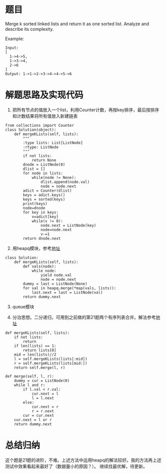 # 题目
Merge k sorted linked lists and return it as one sorted list. Analyze and describe its complexity.

Example:
```
Input:
[
  1->4->5,
  1->3->4,
  2->6
]
Output: 1->1->2->3->4->4->5->6
```
# 解题思路及实现代码
1. 把所有节点的值放入一个list，利用Counter计数，再按key排序，最后按排序和计数结果将所有值放入新建链表
``` 
from collections import Counter
class Solution(object):
    def mergeKLists(self, lists):
        """
        :type lists: List[ListNode]
        :rtype: ListNode
        """
        if not lists:
            return None
        dnode = ListNode(0)
        dlist = []
        for node in lists:
            while(node != None):
                dlist.append(node.val)
                node = node.next
        adict = Counter(dlist)
        keys = adict.keys()
        keys = sorted(keys)
        print(keys)
        node=dnode
        for key in keys:
            v=adict[key]
            while(v != 0):
                node.next = ListNode(key)
                node=node.next
                v-=1
        return dnode.next
``` 
2. 用heapq模块，参考<a href="https://leetcode.com/problems/merge-k-sorted-lists/discuss/10849/8-lines-Python-with-generators-and-heapq.merge">地址</a>
```
class Solution:
    def mergeKLists(self, lists):
        def vals(node):
            while node:
                yield node.val
                node = node.next
        dummy = last = ListNode(None)
        for val in heapq.merge(*map(vals, lists)):
            last.next = last = ListNode(val)
        return dummy.next
```
3. queue模块

4. 分治思想。二分递归，可用到之前做的第21题两个有序列表合并。解法参考<a href="https://leetcode.com/problems/merge-k-sorted-lists/discuss/10919/Python-concise-divide-and-conquer-solution.">地址</a>
```
def mergeKLists(self, lists):
    if not lists:
        return 
    if len(lists) == 1:
        return lists[0]
    mid = len(lists)//2
    l = self.mergeKLists(lists[:mid])
    r = self.mergeKLists(lists[mid:])
    return self.merge(l, r)

def merge(self, l, r):
    dummy = cur = ListNode(0)
    while l and r:
        if l.val < r.val:
            cur.next = l
            l = l.next
        else:
            cur.next = r
            r = r.next
        cur = cur.next
    cur.next = l or r
    return dummy.next
```
# 总结归纳
这个题是21题的进阶，不难。上述方法中运用heapq的解法较好。我的方法再上述测试中效果看起来最好了（数据量小的原因？）。
继续找最优解，待更新。